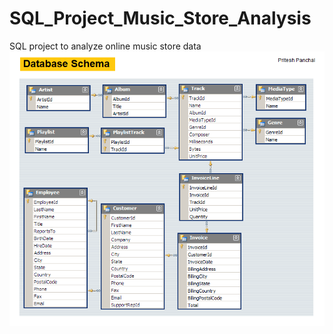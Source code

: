 # SQL_Project_Music_Store_Analysis
SQL project to analyze online music store data 
![](https://github.com/priteshpanchall/MusicStoreAnalysis_SQL/blob/main/MusicDatabaseSchema.png)
